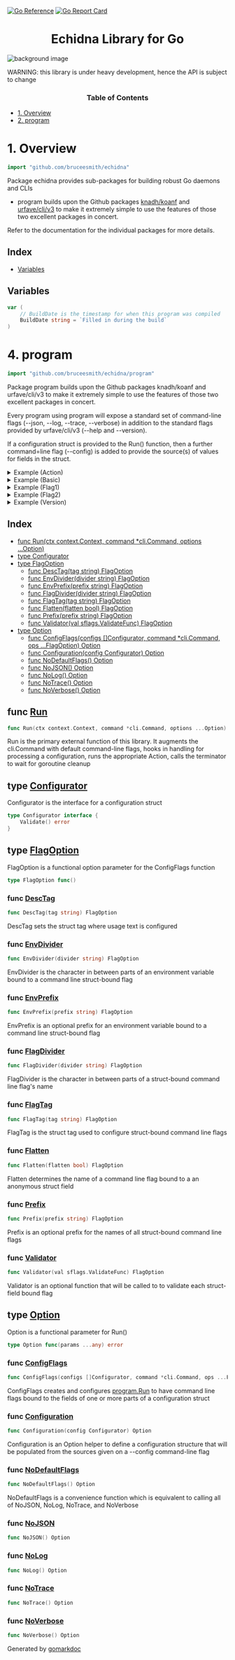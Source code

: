 [![Go Reference][goreference_badge]][goreference_link]
[![Go Report Card][goreportcard_badge]][goreportcard_link]

# <div align="center">Echidna Library for Go</div>

![background image](echidna.png)

WARNING: this library is under heavy development, hence the API is subject to
change

### <a name="top"></a>
### <div align="center">Table of Contents</div>

* [1. Overview](#overview)
* [2. program](#programme)

# <a name="overview">1. Overview</a>

[goreference_badge]: https://pkg.go.dev/badge/github.com/bruceesmith/echidna/v3.svg
[goreference_link]: https://pkg.go.dev/github.com/bruceesmith/echidna
[goreportcard_badge]: https://goreportcard.com/badge/github.com/bruceesmith/echidna
[goreportcard_link]: https://goreportcard.com/report/github.com/bruceesmith/echidna
<!-- Code generated by gomarkdoc. DO NOT EDIT -->


```go
import "github.com/bruceesmith/echidna"
```

Package echidna provides sub\-packages for building robust Go daemons and CLIs

- program builds upon the Github packages [knadh/koanf](<https://github.com/knadh/koanf>) and [urfave/cli/v3](<https://github.com/urfave/cli>) to make it extremely simple to use the features of those two excellent packages in concert.

Refer to the documentation for the individual packages for more details.

## Index

- [Variables](<#variables>)


## Variables

<a name="BuildDate"></a>

```go
var (
    // BuildDate is the timestamp for when this program was compiled
    BuildDate string = `Filled in during the build`
)
```

# <a name="programme">4. program</a>

```go
import "github.com/bruceesmith/echidna/program"
```

Package program builds upon the Github packages knadh/koanf and urfave/cli/v3 to make it extremely simple to use the features of those two excellent packages in concert.

Every program using program will expose a standard set of command\-line flags \(\-\-json, \-\-log, \-\-trace, \-\-verbose\) in addition to the standard flags provided by urfave/cli/v3 \(\-\-help and \-\-version\).

If a configuration struct is provided to the Run\(\) function, then a further command=line flag \(\-\-config\) is added to provide the source\(s\) of values for fields in the struct.

<details><summary>Example (Action)</summary>
<p>



```go
// Include an Action function
(&cli.Command{
	Action: func(ctx context.Context, cmd *cli.Command) error {
		fmt.Println("hello")
		return nil
	},
	Name:    "action",
	Version: "1",
}).Run(context.Background(), []string{"action"})
// Output:
// hello
```

#### Output

```
hello
```

</p>
</details>

<details><summary>Example (Basic)</summary>
<p>



```go
// The most basic example of urfave/cli/v3
(&cli.Command{Name: "basic"}).Run(context.Background(), os.Args)
// Output:
// NAME:
//    basic - A new cli application
//
// USAGE:
//    basic [global options]
//
// GLOBAL OPTIONS:
//    --help, -h  show help
```

#### Output

```
NAME:
   basic - A new cli application

USAGE:
   basic [global options]

GLOBAL OPTIONS:
   --help, -h  show help
```

</p>
</details>

<details><summary>Example (Flag1)</summary>
<p>



```go
// Include a custom flag
(&cli.Command{
	Action: func(ctx context.Context, cmd *cli.Command) error {
		fmt.Println("hello")
		return nil
	},
	Flags: []cli.Flag{
		&cli.IntFlag{
			Name:  "i",
			Usage: "An integer",
		},
	},
	Name:    "action",
	Version: "1",
}).Run(context.Background(), []string{"action"})
// Output:
// hello
```

#### Output

```
hello
```

</p>
</details>

<details><summary>Example (Flag2)</summary>
<p>



```go
// Include a custom flag
(&cli.Command{
	Action: func(ctx context.Context, cmd *cli.Command) error {
		fmt.Println("hello")
		return nil
	},
	Flags: []cli.Flag{
		&cli.IntFlag{
			Name:  "i",
			Usage: "An integer",
			Value: 22,
		},
	},
	Name:    "action",
	Version: "1",
}).Run(context.Background(), []string{"action", "--help"})
// Output:
// NAME:
//    action - A new cli application
//
// USAGE:
//    action [global options]
//
// VERSION:
//    1
//
// GLOBAL OPTIONS:
//    -i value       An integer (default: 22)
//    --help, -h     show help
//    --version, -v  print the version
```

#### Output

```
NAME:
   action - A new cli application

USAGE:
   action [global options]

VERSION:
   1

GLOBAL OPTIONS:
   -i value       An integer (default: 22)
   --help, -h     show help
   --version, -v  print the version
```

</p>
</details>

<details><summary>Example (Version)</summary>
<p>



```go
// Include a Version field in the Command
(&cli.Command{
	Name:    "version",
	Version: "1",
}).Run(context.Background(), os.Args)
// Output:
// NAME:
//    version - A new cli application
//
// USAGE:
//    version [global options]
//
// VERSION:
//    1
//
// GLOBAL OPTIONS:
//    --help, -h     show help
//    --version, -v  print the version
```

#### Output

```
NAME:
   version - A new cli application

USAGE:
   version [global options]

VERSION:
   1

GLOBAL OPTIONS:
   --help, -h     show help
   --version, -v  print the version
```

</p>
</details>

## Index

- [func Run\(ctx context.Context, command \*cli.Command, options ...Option\)](<#Run>)
- [type Configurator](<#Configurator>)
- [type FlagOption](<#FlagOption>)
  - [func DescTag\(tag string\) FlagOption](<#DescTag>)
  - [func EnvDivider\(divider string\) FlagOption](<#EnvDivider>)
  - [func EnvPrefix\(prefix string\) FlagOption](<#EnvPrefix>)
  - [func FlagDivider\(divider string\) FlagOption](<#FlagDivider>)
  - [func FlagTag\(tag string\) FlagOption](<#FlagTag>)
  - [func Flatten\(flatten bool\) FlagOption](<#Flatten>)
  - [func Prefix\(prefix string\) FlagOption](<#Prefix>)
  - [func Validator\(val sflags.ValidateFunc\) FlagOption](<#Validator>)
- [type Option](<#Option>)
  - [func ConfigFlags\(configs \[\]Configurator, command \*cli.Command, ops ...FlagOption\) Option](<#ConfigFlags>)
  - [func Configuration\(config Configurator\) Option](<#Configuration>)
  - [func NoDefaultFlags\(\) Option](<#NoDefaultFlags>)
  - [func NoJSON\(\) Option](<#NoJSON>)
  - [func NoLog\(\) Option](<#NoLog>)
  - [func NoTrace\(\) Option](<#NoTrace>)
  - [func NoVerbose\(\) Option](<#NoVerbose>)


<a name="Run"></a>
## func [Run](<https://github.com/bruceesmith/echidna/blob/main/program/program.go#L401>)

```go
func Run(ctx context.Context, command *cli.Command, options ...Option)
```

Run is the primary external function of this library. It augments the cli.Command with default command\-line flags, hooks in handling for processing a configuration, runs the appropriate Action, calls the terminator to wait for goroutine cleanup

<a name="Configurator"></a>
## type [Configurator](<https://github.com/bruceesmith/echidna/blob/main/program/program.go#L38-L40>)

Configurator is the interface for a configuration struct

```go
type Configurator interface {
    Validate() error
}
```

<a name="FlagOption"></a>
## type [FlagOption](<https://github.com/bruceesmith/echidna/blob/main/program/config_flags.go#L43>)

FlagOption is a functional option parameter for the ConfigFlags function

```go
type FlagOption func()
```

<a name="DescTag"></a>
### func [DescTag](<https://github.com/bruceesmith/echidna/blob/main/program/config_flags.go#L66>)

```go
func DescTag(tag string) FlagOption
```

DescTag sets the struct tag where usage text is configured

<a name="EnvDivider"></a>
### func [EnvDivider](<https://github.com/bruceesmith/echidna/blob/main/program/config_flags.go#L74>)

```go
func EnvDivider(divider string) FlagOption
```

EnvDivider is the character in between parts of an environment variable bound to a command line struct\-bound flag

<a name="EnvPrefix"></a>
### func [EnvPrefix](<https://github.com/bruceesmith/echidna/blob/main/program/config_flags.go#L82>)

```go
func EnvPrefix(prefix string) FlagOption
```

EnvPrefix is an optional prefix for an environment variable bound to a command line struct\-bound flag

<a name="FlagDivider"></a>
### func [FlagDivider](<https://github.com/bruceesmith/echidna/blob/main/program/config_flags.go#L90>)

```go
func FlagDivider(divider string) FlagOption
```

FlagDivider is the character in between parts of a struct\-bound command line flag's name

<a name="FlagTag"></a>
### func [FlagTag](<https://github.com/bruceesmith/echidna/blob/main/program/config_flags.go#L98>)

```go
func FlagTag(tag string) FlagOption
```

FlagTag is the struct tag used to configure struct\-bound command line flags

<a name="Flatten"></a>
### func [Flatten](<https://github.com/bruceesmith/echidna/blob/main/program/config_flags.go#L106>)

```go
func Flatten(flatten bool) FlagOption
```

Flatten determines the name of a command line flag bound to a an anonymous struct field

<a name="Prefix"></a>
### func [Prefix](<https://github.com/bruceesmith/echidna/blob/main/program/config_flags.go#L114>)

```go
func Prefix(prefix string) FlagOption
```

Prefix is an optional prefix for the names of all struct\-bound command line flags

<a name="Validator"></a>
### func [Validator](<https://github.com/bruceesmith/echidna/blob/main/program/config_flags.go#L122>)

```go
func Validator(val sflags.ValidateFunc) FlagOption
```

Validator is an optional function that will be called to to validate each struct\-field bound flag

<a name="Option"></a>
## type [Option](<https://github.com/bruceesmith/echidna/blob/main/program/program.go#L50>)

Option is a functional parameter for Run\(\)

```go
type Option func(params ...any) error
```

<a name="ConfigFlags"></a>
### func [ConfigFlags](<https://github.com/bruceesmith/echidna/blob/main/program/config_flags.go#L131>)

```go
func ConfigFlags(configs []Configurator, command *cli.Command, ops ...FlagOption) Option
```

ConfigFlags creates and configures [program.Run](<#Run>) to have command line flags bound to the fields of one or more parts of a configuration struct

<a name="Configuration"></a>
### func [Configuration](<https://github.com/bruceesmith/echidna/blob/main/program/program.go#L225>)

```go
func Configuration(config Configurator) Option
```

Configuration is an Option helper to define a configuration structure that will be populated from the sources given on a \-\-config command\-line flag

<a name="NoDefaultFlags"></a>
### func [NoDefaultFlags](<https://github.com/bruceesmith/echidna/blob/main/program/program.go#L443>)

```go
func NoDefaultFlags() Option
```

NoDefaultFlags is a convenience function which is equivalent to calling all of NoJSON, NoLog, NoTrace, and NoVerbose

<a name="NoJSON"></a>
### func [NoJSON](<https://github.com/bruceesmith/echidna/blob/main/program/program.go#L452>)

```go
func NoJSON() Option
```



<a name="NoLog"></a>
### func [NoLog](<https://github.com/bruceesmith/echidna/blob/main/program/program.go#L459>)

```go
func NoLog() Option
```



<a name="NoTrace"></a>
### func [NoTrace](<https://github.com/bruceesmith/echidna/blob/main/program/program.go#L466>)

```go
func NoTrace() Option
```



<a name="NoVerbose"></a>
### func [NoVerbose](<https://github.com/bruceesmith/echidna/blob/main/program/program.go#L473>)

```go
func NoVerbose() Option
```



Generated by [gomarkdoc](<https://github.com/princjef/gomarkdoc>)
